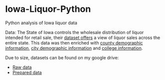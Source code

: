 # Iowa-Liquor-Python
Python analysis of Iowa liquor data

Data:
The State of Iowa controls the wholesale distribution of liquor intended for retail sale, their [dataset offers](https://data.iowa.gov/Sales-Distribution/Iowa-Liquor-Sales/m3tr-qhgy) a view of liquor sales across the entire state. This data was then enriched with [county demographic information](https://www.iowadatacenter.org/index.php), [city demographic information](https://www.iowa-demographics.com/cities_by_population) and [college information](https://carnegieclassifications.acenet.edu/institutions/?inst&stabbr%5B0%5D=IA).

Due to size, datasets can be found on my google drive: 
- [Raw data](https://drive.google.com/drive/folders/1UdPyHXVwa6epscCOJJfsA6LcqmL8jRAy?usp=drive_link)
- [Prepared data](https://drive.google.com/drive/folders/1A41UZkQM4lvq98LiCfbrvTPobmjLtrjj?usp=drive_link)
